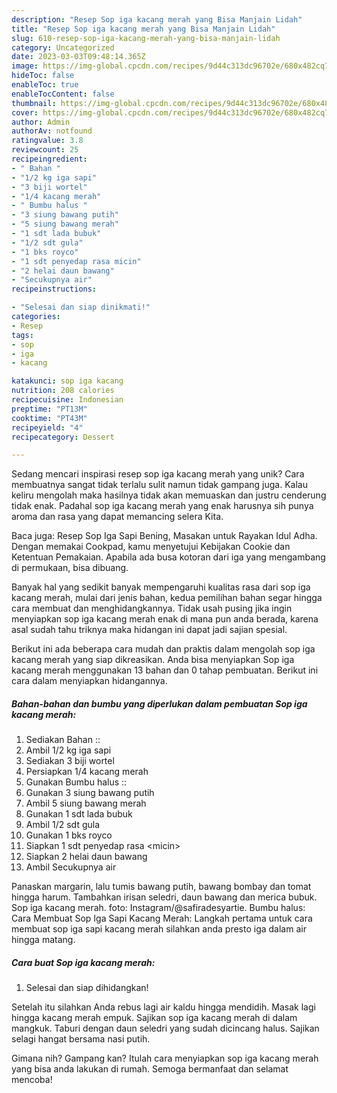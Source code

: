 ```yaml
---
description: "Resep Sop iga kacang merah yang Bisa Manjain Lidah"
title: "Resep Sop iga kacang merah yang Bisa Manjain Lidah"
slug: 610-resep-sop-iga-kacang-merah-yang-bisa-manjain-lidah
category: Uncategorized
date: 2023-03-03T09:48:14.365Z
image: https://img-global.cpcdn.com/recipes/9d44c313dc96702e/680x482cq70/sop-iga-kacang-merah-foto-resep-utama.jpg
hideToc: false
enableToc: true
enableTocContent: false
thumbnail: https://img-global.cpcdn.com/recipes/9d44c313dc96702e/680x482cq70/sop-iga-kacang-merah-foto-resep-utama.jpg
cover: https://img-global.cpcdn.com/recipes/9d44c313dc96702e/680x482cq70/sop-iga-kacang-merah-foto-resep-utama.jpg
author: Admin
authorAv: notfound
ratingvalue: 3.8
reviewcount: 25
recipeingredient:
- " Bahan "
- "1/2 kg iga sapi"
- "3 biji wortel"
- "1/4 kacang merah"
- " Bumbu halus "
- "3 siung bawang putih"
- "5 siung bawang merah"
- "1 sdt lada bubuk"
- "1/2 sdt gula"
- "1 bks royco"
- "1 sdt penyedap rasa micin"
- "2 helai daun bawang"
- "Secukupnya air"
recipeinstructions:

- "Selesai dan siap dinikmati!"
categories:
- Resep
tags:
- sop
- iga
- kacang

katakunci: sop iga kacang 
nutrition: 208 calories
recipecuisine: Indonesian
preptime: "PT13M"
cooktime: "PT43M"
recipeyield: "4"
recipecategory: Dessert

---
```





Sedang mencari inspirasi resep sop iga kacang merah yang unik? Cara membuatnya sangat tidak terlalu sulit namun tidak gampang juga. Kalau keliru mengolah maka hasilnya tidak akan memuaskan dan justru cenderung tidak enak. Padahal sop iga kacang merah yang enak harusnya sih punya aroma dan rasa yang dapat memancing selera Kita.





Baca juga: Resep Sop Iga Sapi Bening, Masakan untuk Rayakan Idul Adha. Dengan memakai Cookpad, kamu menyetujui Kebijakan Cookie dan Ketentuan Pemakaian. Apabila ada busa kotoran dari iga yang mengambang di permukaan, bisa dibuang.

Banyak hal yang sedikit banyak mempengaruhi kualitas rasa dari sop iga kacang merah, mulai dari jenis bahan, kedua pemilihan bahan segar hingga cara membuat dan menghidangkannya. Tidak usah pusing jika ingin menyiapkan sop iga kacang merah enak di mana pun anda berada, karena asal sudah tahu triknya maka hidangan ini dapat jadi sajian spesial.






Berikut ini ada beberapa cara mudah dan praktis dalam mengolah sop iga kacang merah yang siap dikreasikan. Anda bisa menyiapkan Sop iga kacang merah menggunakan 13 bahan dan 0 tahap pembuatan. Berikut ini cara dalam menyiapkan hidangannya.

<!--inarticleads1-->

##### Bahan-bahan dan bumbu yang diperlukan dalam pembuatan Sop iga kacang merah:

1. Sediakan  Bahan ::
1. Ambil 1/2 kg iga sapi
1. Sediakan 3 biji wortel
1. Persiapkan 1/4 kacang merah
1. Gunakan  Bumbu halus ::
1. Gunakan 3 siung bawang putih
1. Ambil 5 siung bawang merah
1. Gunakan 1 sdt lada bubuk
1. Ambil 1/2 sdt gula
1. Gunakan 1 bks royco
1. Siapkan 1 sdt penyedap rasa &lt;micin&gt;
1. Siapkan 2 helai daun bawang
1. Ambil Secukupnya air


Panaskan margarin, lalu tumis bawang putih, bawang bombay dan tomat hingga harum. Tambahkan irisan seledri, daun bawang dan merica bubuk. Sop iga kacang merah. foto: Instagram/@safiradesyartie. Bumbu halus: Cara Membuat Sop Iga Sapi Kacang Merah: Langkah pertama untuk cara membuat sop iga sapi kacang merah silahkan anda presto iga dalam air hingga matang. 

<!--inarticleads2-->

##### Cara buat Sop iga kacang merah:


1. Selesai dan siap dihidangkan!

Setelah itu silahkan Anda rebus lagi air kaldu hingga mendidih. Masak lagi hingga kacang merah empuk. Sajikan sop iga kacang merah di dalam mangkuk. Taburi dengan daun seledri yang sudah dicincang halus. Sajikan selagi hangat bersama nasi putih. 

Gimana nih? Gampang kan? Itulah cara menyiapkan sop iga kacang merah yang bisa anda lakukan di rumah. Semoga bermanfaat dan selamat mencoba!
